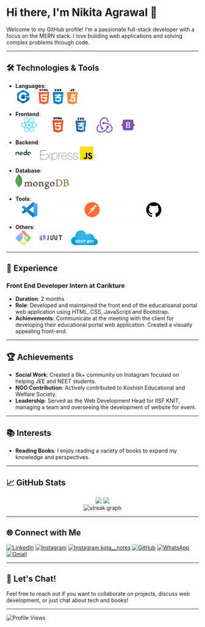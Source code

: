 # Hi there, I'm Nikita Agrawal 👋

Welcome to my GitHub profile! I'm a passionate full-stack developer with a focus on the MERN stack. I love building web applications and solving complex problems through code.

---

## 🛠️ Technologies & Tools

- **Languages**: <br>
    <img src="https://github.com/nikita-agrawal52/nikita-agrawal52/blob/main/cpp.jpeg" height="40" alt="go logo"  />
    <img width="12" />
    <img src="https://github.com/nikita-agrawal52/nikita-agrawal52/blob/main/html_css_js.png" height="40" alt="go logo"  />
  
- **Frontend**:<br>
    <img src="https://github.com/nikita-agrawal52/nikita-agrawal52/blob/main/React-Logo.png" height="40" alt="go logo"  />
    <img width="12" />
    <img src="https://github.com/nikita-agrawal52/nikita-agrawal52/blob/main/html-logo.png" height="40" alt="go logo"  />
    <img width="12" />
    <img src="https://github.com/nikita-agrawal52/nikita-agrawal52/blob/main/css-logo.jpeg" height="40" alt="go logo"  />
    <img width="12" />
    <img src="https://github.com/nikita-agrawal52/nikita-agrawal52/blob/main/redux-logo.png" height="40" alt="go logo"  />
    <img width="12" />
    <img src="https://github.com/nikita-agrawal52/nikita-agrawal52/blob/main/bootstrap-logo.png" height="40" alt="go logo"  />
  
- **Backend**: <br>
    <img src="https://github.com/nikita-agrawal52/nikita-agrawal52/blob/main/nodejs-logo.png" height="40" alt="go logo"  />
    <img width="12" />
    <img src="https://github.com/nikita-agrawal52/nikita-agrawal52/blob/main/express-js-logo.png" height="40" alt="go logo"  />
    
- **Database**: <br>
    <img src="https://github.com/nikita-agrawal52/nikita-agrawal52/blob/main/mongodb-logo.jpeg" height="40" alt="go logo"  />
- **Tools**: <br>
    <img src="https://github.com/nikita-agrawal52/nikita-agrawal52/blob/main/vscode-logo.jpeg" height="40" alt="go logo"  />
    <img width="12" />
    <img src="https://github.com/nikita-agrawal52/nikita-agrawal52/blob/main/postman-logo.png" height="40" alt="go logo"  />
    <img width="12" />
    <img src="https://github.com/nikita-agrawal52/nikita-agrawal52/blob/main/GitHub-logo.png" height="40" alt="go logo"  />
    
- **Others**: <br>
    <img src="https://github.com/nikita-agrawal52/nikita-agrawal52/blob/main/git-logo.jpeg" height="40" alt="go logo"  />
    <img width="12" />
    <img src="https://github.com/nikita-agrawal52/nikita-agrawal52/blob/main/jwt-logo.jpeg" height="40" alt="go logo"  />
    <img width="12" />
    <img src="https://github.com/nikita-agrawal52/nikita-agrawal52/blob/main/rest-api-logo.png" height="40" alt="go logo"  />

---

## 🌟 Experience

### Front End Developer Intern at Carikture
- **Duration**: 2 months
- **Role**: Developed and maintained the front end of the educatioanal portal web application using HTML, CSS, JavaScript and Bootstrap.
- **Achievements**: Communicate at the meeting with the client for developing their educational portal web application. Created a visually appealing front-end.

---

## 🏆 Achievements

- **Social Work**: Created a 9k+ community on Instagram focused on helping JEE and NEET students.
- **NGO Contribution**: Actively contributed to Koshish Educational and Welfare Society.
- **Leadership**: Served as the Web Development Head for IISF KNIT, managing a team and overseeing the development of website for event.


---

## 📚 Interests

- **Reading Books**: I enjoy reading a variety of books to expand my knowledge and perspectives.

---



## 📈 GitHub Stats

<div align="center">
  <img src="https://github-readme-stats.vercel.app/api?username=nikita-agrawal52&show_icons=true&theme=radical" height="170"/>
  <img src="https://github-readme-stats.vercel.app/api/top-langs/?username=nikita-agrawal52&layout=compact&theme=radical" height="170"/>
</div>
<div align="center">
  <img src="https://streak-stats.demolab.com?user=nikita-agrawal52&locale=en&mode=daily&theme=dark&hide_border=false&border_radius=5&order=3" height="220" alt="streak graph"  />
</div>

---


## 🌐 Connect with Me

[![LinkedIn](https://img.shields.io/badge/LinkedIn-blue?style=for-the-badge&logo=linkedin)](https://www.linkedin.com/in/nikita-agrawal-b7396a208)
[![Instagram](https://img.shields.io/badge/Instagram-pink?style=for-the-badge&logo=instagram)](https://www.instagram.com/nikitaagrawal52)
[![Instagram kota__notes](https://img.shields.io/badge/Instagram-pink?style=for-the-badge&logo=instagram)](https://www.instagram.com/kota__notes)
[![GitHub](https://img.shields.io/badge/GitHub-black?style=for-the-badge&logo=github)](https://github.com/nikita-agrawal52)
[![WhatsApp](https://img.shields.io/badge/WhatsApp-green?style=for-the-badge&logo=whatsapp)](https://wa.me/+919129744773)
[![Gmail](https://img.shields.io/badge/Gmail-red?style=for-the-badge&logo=gmail)](mailto:nikiagrawalllg@gmail.com)

---

## 💬 Let's Chat!

Feel free to reach out if you want to collaborate on projects, discuss web development, or just chat about tech and books!

---

![Profile Views](https://komarev.com/ghpvc/?username=nikita-agrawal52&color=brightgreen)

